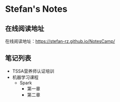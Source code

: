 # Stefan's Notes

## 在线阅读地址

在线阅读地址：https://stefan-rz.github.io/NotesCamp/

## 笔记列表
- TSSA营养师认证培训
- 机器学习课程
  - Spark
    - 第一章
    - 第二章